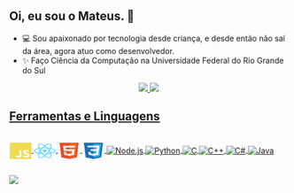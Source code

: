 ## Oi, eu sou o Mateus. 👋

- 💻 Sou apaixonado por tecnologia desde criança, e desde então não saí da área, agora atuo como desenvolvedor.
- ✨ Faço Ciência da Computação na Universidade Federal do Rio Grande do Sul

<div align="center">
  <a href="https://github.com/mncampos">
  <img height="180em" src="https://github-readme-stats.vercel.app/api?username=mncampos&show_icons=true&theme=nord&include_all_commits=true&count_private=true"/>
  <img height="180em" src="https://github-readme-stats.vercel.app/api/top-langs/?username=mncampos&layout=compact&langs_count=7&theme=nord"/>
</div>
  
  ## Ferramentas e Linguagens  
  <div style="display: inline_block"><br>
  <img align="center" alt="js" height="30" width="40" src="https://raw.githubusercontent.com/devicons/devicon/master/icons/javascript/javascript-plain.svg">
  <img align="center" alt="react" height="30" width="40" src="https://raw.githubusercontent.com/devicons/devicon/master/icons/react/react-original.svg">
  <img align="center" alt="HTML" height="30" width="40" src="https://raw.githubusercontent.com/devicons/devicon/master/icons/html5/html5-original.svg">
  <img align="center" alt="CSS" height="30" width="40" src="https://raw.githubusercontent.com/devicons/devicon/master/icons/css3/css3-original.svg">
  <img align="center" alt="Node.js" height="30" width="40" src="https://cdn.jsdelivr.net/gh/devicons/devicon/icons/nodejs/nodejs-original.svg" />
  <img align="center" alt="Python" height="30" width="40" src="https://cdn.jsdelivr.net/gh/devicons/devicon/icons/python/python-original.svg" />
  <img align="center" alt="C" height="30" width="40" src="https://cdn.jsdelivr.net/gh/devicons/devicon/icons/c/c-original.svg" />
  <img align="center" alt="C++" height="30" width="40" src="https://cdn.jsdelivr.net/gh/devicons/devicon/icons/c++/c++-original.svg" />
  <img align="center" alt="C#" height="30" width="40" src="https://cdn.jsdelivr.net/gh/devicons/devicon/icons/c#/c#-original.svg" />
  <img align="center" alt="Java" height="30" width="40" src="https://cdn.jsdelivr.net/gh/devicons/devicon/icons/java/java-original.svg" />
   
</div>
   
## 
  <div> 
  <a href="https://www.linkedin.com/in/mateus-nunes-campos-8a1748214/" target="_blank"><img src="https://img.shields.io/badge/-LinkedIn-%230077B5?style=for-the-badge&logo=linkedin&logoColor=white" target="_blank"></a> 
